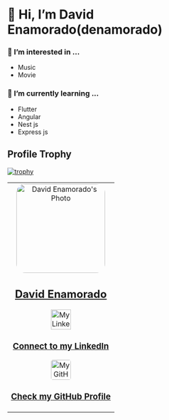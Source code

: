 # 👋 Hi, I’m David Enamorado(denamorado)
### 👀 I’m interested in ...
- Music
- Movie
### 🌱 I’m currently learning ...
- Flutter
- Angular
- Nest js
- Express js

## Profile Trophy
[![trophy](https://github-profile-trophy.vercel.app/?username=turyfay&row=1&column=4&theme=dracula)](https://github.com/ryo-ma/github-profile-trophy)


<table style="width:100%">
  <tr>
    <td>
        <div align="center">
            <a href="https://github.com/Turyfay" target="_blank" rel="author">
                <img src="https://avatars2.githubusercontent.com/u/39543882?s=460&v=4" style="border-radius: 10%; min-width: 100px;" alt="David Enamorado's Photo"                      width="200px">
            </a>
            <h2>
                <a href="https://github.com/Turyfay" target="_blank" rel="author">
                    David Enamorado
                </a>
            </h2>
         <a href="https://www.linkedin.com/in/denamorado/" target="_blank" rel="author">
                  <img src="https://img.icons8.com/color/48/000000/linkedin.png" alt="My Linkedin" height="45px">
                  <h3>
                      Connect to my LinkedIn
                  </h3>
              </a>
            <a href="https://github.com/Turyfay" target="_blank" rel="author">
                <img src="https://img.icons8.com/color/48/000000/github--v1.png" 
                style="border-radius: 10%" alt="My GitHub" height="45px">
                <h3>
                    Check my GitHub Profile
                </h3>
            </a>
        </div>
    </td>
    </tr>
</table> 
